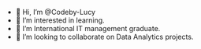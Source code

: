 - 👋 Hi, I’m @Codeby-Lucy
- 👀 I’m interested in learning.
- 🌱 I’m International IT management graduate.
- 💞️ I’m looking to collaborate on Data Analytics projects.


